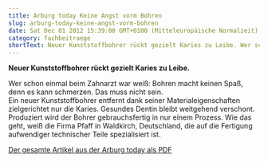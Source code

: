 ```yaml
---
title: Arburg today Keine Angst vorm Bohren
slug: arburg-today-keine-angst-vorm-bohren
date: Sat Dec 01 2012 15:39:00 GMT+0100 (Mitteleuropäische Normalzeit)
category: fachbeitraege
shortText: Neuer Kunststoffbohrer rückt gezielt Karies zu Leibe. Wer schon einmal beim Zahnarzt war weiß Bohren macht keinen Spaß, denn es kann schmerzen. Das muss nicht …
---
```


<p><strong>Neuer Kunststoffbohrer rückt gezielt Karies zu Leibe.</strong></p>



Wer schon einmal beim Zahnarzt war weiß: Bohren macht keinen Spaß, denn es kann schmerzen. Das muss nicht sein.<br>Ein neuer Kunststoffbohrer entfernt dank seiner Materialeigenschaften zielgerichtet nur die Karies. Gesundes Dentin bleibt weitgehend verschont. Produziert wird der Bohrer gebrauchsfertig in nur einem Prozess. Wie das geht, weiß die Firma Pfaff in Waldkirch, Deutschland, die auf die Fertigung aufwendiger technischer Teile spezialisiert ist.</p>



<p><a href="/downloads/Arburg-today.pdf" target="_blank" rel="noreferrer noopener" aria-label=" (öffnet in neuem Tab)">Der gesamte Artikel aus der Arburg today als PDF</a></p>

